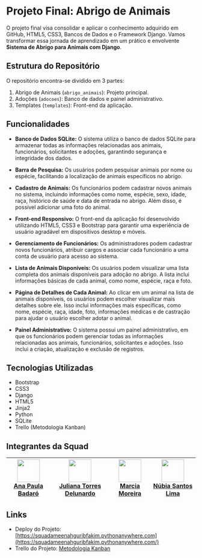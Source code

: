 # Projeto Final: Abrigo de Animais
O projeto final visa consolidar e aplicar o conhecimento adquirido em GitHub, HTML5, CSS3, Bancos de Dados e o Framework Django. Vamos transformar essa jornada de aprendizado em um prático e envolvente **Sistema de Abrigo para Animais com Django**.

## Estrutura do Repositório
O repositório encontra-se dividido em 3 partes:
1. Abrigo de Animais (`abrigo_animais`): Projeto principal.
2. Adoções (`adocoes`): Banco de dados e painel administrativo.
3. Templates (`templates`): Front-end da aplicação.

## Funcionalidades
- **Banco de Dados SQLite:** O sistema utiliza o banco de dados SQLite para armazenar todas as informações relacionadas aos animais, funcionários, solicitantes e adoções, garantindo segurança e integridade dos dados.

- **Barra de Pesquisa:** Os usuários podem pesquisar animais por nome ou espécie, facilitando a localização de animais específicos no abrigo.

- **Cadastro de Animais:** Os funcionários podem cadastrar novos animais no sistema, incluindo informações como nome, espécie, sexo, idade, raça, histórico de saúde e data de entrada no abrigo. Além disso, é possível adicionar uma foto do animal.

- **Front-end Responsivo:** O front-end da aplicação foi desenvolvido utilizando HTML5, CSS3 e Bootstrap para garantir uma experiência de usuário agradável em dispositivos desktop e móveis.

- **Gerenciamento de Funcionários:** Os administradores podem cadastrar novos funcionários, atribuir cargos e associar cada funcionário a uma conta de usuário para acesso ao sistema.

- **Lista de Animais Disponíveis:** Os usuários podem visualizar uma lista completa dos animais disponíveis para adoção no abrigo. A lista inclui informações básicas de cada animal, como nome, espécie, raça e foto.

- **Página de Detalhes de Cada Animal:** Ao clicar em um animal na lista de animais disponíveis, os usuários podem escolher visualizar mais detalhes sobre ele. Isso inclui informações mais específicas, como nome, espécie, raça, idade, foto, informações médicas e de castração para ajudar o usuário escolher adotar o animal.

- **Painel Administrativo:** O sistema possui um painel administrativo, em que os funcionários podem gerenciar todas as informações relacionadas aos animais, funcionários, solicitantes e adoções. Isso inclui a criação, atualização e exclusão de registros.


## Tecnologias Utilizadas
- Bootstrap
- CSS3
- Django
- HTML5
- Jinja2
- Python
- SQLite
- Trello (Metodologia Kanban)

## Integrantes da Squad
[<img src="https://github.com/quasiEvil.png" width="60px;"/><br /><sub><a href="https://github.com/quasiEvil">Ana Paula Badaró</a></sub>](https://github.com/quasiEvil) | [<img src="https://github.com/jutdelu.png" width="60px;"/><br /><sub><a href="https://github.com/jutdelu">Juliana Torres Delunardo</a></sub>](https://github.com/jutdelu) | [<img src="https://github.com/Marcia-Moreira.png" width="60px;"/><br /><sub><a href="https://github.com/Marcia-Moreira">Marcia Moreira</a></sub>](https://github.com/Marcia-Moreira) |  [<img src="https://github.com/NuLima1.png" width="60px;"/><br /><sub><a href="https://github.com/NuLima1">Núbia Santos Lima</a></sub>](https://github.com/NuLima1) |
|---|---|---|---|

## Links
-  Deploy do Projeto: [https://squadameenahguribfakim.pythonanywhere.com](https://squadameenahguribfakim.pythonanywhere.com/)
- Trello do Projeto: [Metodologia Kanban](https://trello.com/invite/b/J8Ky6eXt/ATTIe37209bab10e924ed1b63ef198c933da92BC4EC4/squad-ameenah-projeto-final)
